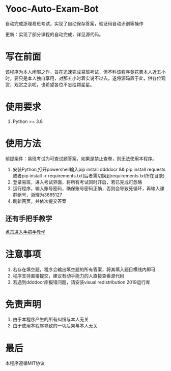# Yooc-Auto-Exam-Bot
自动完成浙理易班考试，实现了自动保存答案，验证码自动识别等操作  

更新：实现了部分课程的自动完成，详见源代码。

# 写在前面
该程序为本人闲暇之作，旨在迅速完成易班考试，但不料该程序竟花费本人近五小时，要只是本人独自享用，对那五小时着实说不过去，遂将源码置于此，供各位观赏，观赏之余呢，也希望各位不忘给颗星星。

# 使用要求
1. Python >= 3.8

# 使用方法
前提条件：易班考试为可查试题答案，如果是禁止查卷，则无法使用本程序。
1. 安装Python,打开powershell输入pip install ddddocr && pip install requests或者pip install -r requirements.txt(后者需切换到requirements.txt所在目录)
2. 登录易班，进入考试界面，将所有考试同时开启，若已完成可忽略
3. 运行程序，输入账号密码，确保账号密码正确，否则会导致死循环，再输入课群组号，浙理为3665127
4. 刷新网页，并依次提交答案

## 还有手把手教学
[点击进入手把手教学](https://github.com/Erohal/Yooc-Auto-Exam-Bot/blob/master/Hand%20By%20Hand.md)
# 注意事项
1. 若存在填空题，程序会输出填空题的所有答案，将其填入题目横线内即可
2. 程序支持直接提交，建议有动手能力的人直接查看源代码
3. 若遇到ddddocr库报错问题，请安装visual redistribution 2019运行库

# 免责声明
1. 由于本程序产生的所有纠纷与本人无关
2. 由于使用本程序导致的一切后果与本人无关

# 最后
本程序遵循MIT协议
